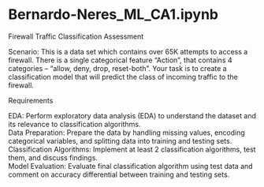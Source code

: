 # Bernardo-Neres_ML_CA1.ipynb

Firewall Traffic Classification Assessment

Scenario:
This is a data set which contains over 65K attempts to access a firewall. There is a single categorical feature “Action”, that contains 4 categories – “allow, deny, drop, reset-both”.
Your task is to create a classification model that will predict the class of incoming traffic to the firewall. 

Requirements

EDA: Perform exploratory data analysis (EDA) to understand the dataset and its relevance to classification algorithms.  
Data Preparation: Prepare the data by handling missing values, encoding categorical variables, and splitting data into training and testing sets.  
Classification Algorithms: Implement at least 2 classification algorithms, test them, and discuss findings.  
Model Evaluation: Evaluate final classification algorithm using test data and comment on accuracy differential between training and testing sets.  
